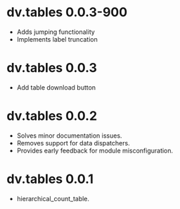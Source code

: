 # dv.tables 0.0.3-900
* Adds jumping functionality
* Implements label truncation

# dv.tables 0.0.3

* Add table download button

# dv.tables 0.0.2

* Solves minor documentation issues.
* Removes support for data dispatchers.
* Provides early feedback for module misconfiguration.

# dv.tables 0.0.1

* hierarchical_count_table.
